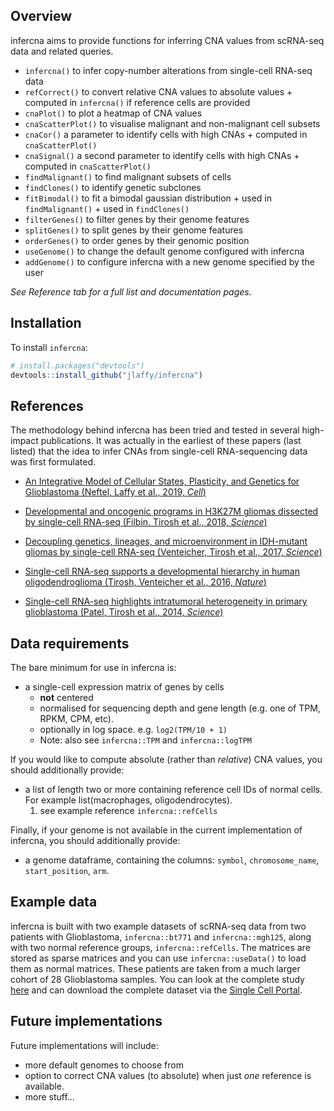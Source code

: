 
<!-- README.md is generated from README.Rmd. Please edit that file -->

## Overview

infercna aims to provide functions for inferring CNA values from
scRNA-seq data and related queries.

  - `infercna()` to infer copy-number alterations from single-cell
    RNA-seq data
  - `refCorrect()` to convert relative CNA values to absolute values +
    computed in `infercna()` if reference cells are provided
  - `cnaPlot()` to plot a heatmap of CNA values
  - `cnaScatterPlot()` to visualise malignant and non-malignant cell
    subsets
  - `cnaCor()` a parameter to identify cells with high CNAs + computed
    in `cnaScatterPlot()`
  - `cnaSignal()` a second parameter to identify cells with high CNAs +
    computed in `cnaScatterPlot()`
  - `findMalignant()` to find malignant subsets of cells
  - `findClones()` to identify genetic subclones
  - `fitBimodal()` to fit a bimodal gaussian distribution + used in
    `findMalignant()` + used in `findClones()`
  - `filterGenes()` to filter genes by their genome features
  - `splitGenes()` to split genes by their genome features
  - `orderGenes()` to order genes by their genomic position
  - `useGenome()` to change the default genome configured with infercna
  - `addGenome()` to configure infercna with a new genome specified by
    the user

*See Reference tab for a full list and documentation pages.*

## Installation

To install `infercna`:

``` r
# install.packages("devtools")
devtools::install_github("jlaffy/infercna")
```

## References

The methodology behind infercna has been tried and tested in several
high-impact publications. It was actually in the earliest of these
papers (last listed) that the idea to infer CNAs from single-cell
RNA-sequencing data was first formulated.

  - [An Integrative Model of Cellular States, Plasticity, and Genetics
    for Glioblastoma (Neftel, Laffy et al., 2019,
    *Cell*)](https://doi.org/10.1016/j.cell.2019.06.024)

  - [Developmental and oncogenic programs in H3K27M gliomas dissected by
    single-cell RNA-seq (Filbin, Tirosh et al., 2018,
    *Science*)](https://doi.org/10.1126/science.aao4750)

  - [Decoupling genetics, lineages, and microenvironment in IDH-mutant
    gliomas by single-cell RNA-seq (Venteicher, Tirosh et al., 2017,
    *Science*)](https://doi.org/10.1126/science.aai8478)

  - [Single-cell RNA-seq supports a developmental hierarchy in human
    oligodendroglioma (Tirosh, Venteicher et al., 2016,
    *Nature*)](https://doi.org/10.1038/nature20123)

  - [Single-cell RNA-seq highlights intratumoral heterogeneity in
    primary glioblastoma (Patel, Tirosh et al., 2014,
    *Science*)](https://doi.org/10.1126/science.1254257)

## Data requirements

The bare minimum for use in infercna is:

  - a single-cell expression matrix of genes by cells
      - **not** centered
      - normalised for sequencing depth and gene length (e.g. one of
        TPM, RPKM, CPM, etc).
      - optionally in log space. e.g. `log2(TPM/10 + 1)`
      - Note: also see `infercna::TPM` and `infercna::logTPM`

If you would like to compute absolute (rather than *relative*) CNA
values, you should additionally provide:

  - a list of length two or more containing reference cell IDs of normal
    cells. For example list(macrophages, oligodendrocytes).
    1.  see example reference `infercna::refCells`

Finally, if your genome is not available in the current implementation
of infercna, you should additionally provide:

  - a genome dataframe, containing the columns: `symbol`,
    `chromosome_name`, `start_position`, `arm`.

## Example data

infercna is built with two example datasets of scRNA-seq data from two
patients with Glioblastoma, `infercna::bt771` and `infercna::mgh125`,
along with two normal reference groups, `infercna::refCells`. The
matrices are stored as sparse matrices and you can use
`infercna::useData()` to load them as normal matrices. These patients
are taken from a much larger cohort of 28 Glioblastoma samples. You can
look at the complete study
[here](Neftel*,%20Laffy*%20et%20al.%202019,%20Cell) and can download the
complete dataset via the [Single Cell
Portal](https://portals.broadinstitute.org/single_cell/study/SCP393/single-cell-rna-seq-of-adult-and-pediatric-glioblastoma).

## Future implementations

Future implementations will include:

  - more default genomes to choose from
  - option to correct CNA values (to absolute) when just *one* reference
    is available.
  - more stuff…
